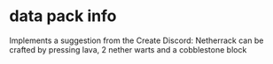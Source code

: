 # data pack info
Implements a suggestion from the Create Discord: Netherrack can be crafted by pressing lava, 2 nether warts and a cobblestone block
